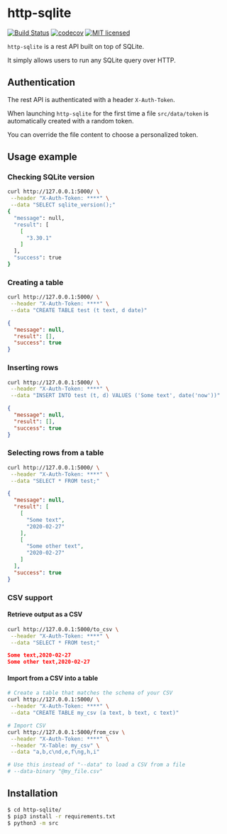 # http-sqlite

[![Build Status](https://travis-ci.org/gabfl/http-sqlite.svg?branch=main)](https://travis-ci.org/gabfl/http-sqlite)
[![codecov](https://codecov.io/gh/gabfl/http-sqlite/branch/main/graph/badge.svg)](https://codecov.io/gh/gabfl/http-sqlite)
[![MIT licensed](https://img.shields.io/badge/license-MIT-green.svg)](https://raw.githubusercontent.com/gabfl/http-sqlite/main/LICENSE)

`http-sqlite` is a rest API built on top of SQLite.

It simply allows users to run any SQLite query over HTTP.

## Authentication

The rest API is authenticated with a header `X-Auth-Token`.

When launching `http-sqlite` for the first time a file `src/data/token` is automatically created with a random token.

You can override the file content to choose a personalized token.

## Usage example

### Checking SQLite version

```bash
curl http://127.0.0.1:5000/ \
 --header "X-Auth-Token: ****" \
 --data "SELECT sqlite_version();"
{
  "message": null, 
  "result": [
    [
      "3.30.1"
    ]
  ], 
  "success": true
}
```

### Creating a table

```bash
curl http://127.0.0.1:5000/ \
 --header "X-Auth-Token: ****" \
 --data "CREATE TABLE test (t text, d date)"
```

```json
{
  "message": null, 
  "result": [], 
  "success": true
}
```

### Inserting rows

```bash
curl http://127.0.0.1:5000/ \
 --header "X-Auth-Token: ****" \
 --data "INSERT INTO test (t, d) VALUES ('Some text', date('now'))"
```

```json
{
  "message": null, 
  "result": [], 
  "success": true
}
```

### Selecting rows from a table

```bash
curl http://127.0.0.1:5000/ \
 --header "X-Auth-Token: ****" \
 --data "SELECT * FROM test;"
```

```json
{
  "message": null, 
  "result": [
    [
      "Some text", 
      "2020-02-27"
    ], 
    [
      "Some other text", 
      "2020-02-27"
    ]
  ], 
  "success": true
}
```

### CSV support

#### Retrieve output as a CSV

```bash
curl http://127.0.0.1:5000/to_csv \
 --header "X-Auth-Token: ****" \
 --data "SELECT * FROM test;"
```

```json
Some text,2020-02-27
Some other text,2020-02-27
```

#### Import from a CSV into a table

```bash
# Create a table that matches the schema of your CSV
curl http://127.0.0.1:5000/ \
 --header "X-Auth-Token: ****" \
 --data "CREATE TABLE my_csv (a text, b text, c text)"

# Import CSV
curl http://127.0.0.1:5000/from_csv \
 --header "X-Auth-Token: ****" \
 --header "X-Table: my_csv" \
 --data "a,b,c\nd,e,f\ng,h,i"

# Use this instead of "--data" to load a CSV from a file
# --data-binary "@my_file.csv"
```

## Installation

```bash
$ cd http-sqlite/
$ pip3 install -r requirements.txt
$ python3 -m src
```

